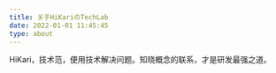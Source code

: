 ```yaml
---
title: 关于HiKariのTechLab
date: 2022-01-01 11:45:45
type: about
---
```


HiKari，技术范，便用技术解决问题。知晓概念的联系，才是研发最强之道。

